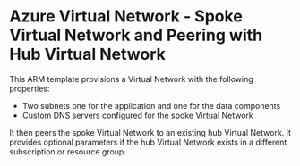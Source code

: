 # Azure Virtual Network - Spoke Virtual Network and Peering with Hub Virtual Network
This ARM template provisions a Virtual Network with the following properties:
* Two subnets one for the application and one for the data components
* Custom DNS servers configured for the spoke Virtual Network

It then peers the spoke Virtual Network to an existing hub Virtual Network.  It provides optional parameters if the hub Virtual Network exists in a different subscription or resource group.

